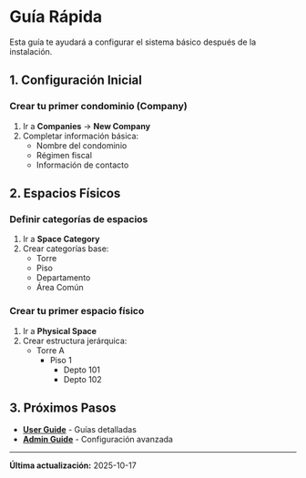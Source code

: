 # Guía Rápida

Esta guía te ayudará a configurar el sistema básico después de la instalación.

## 1. Configuración Inicial

### Crear tu primer condominio (Company)

1. Ir a **Companies** → **New Company**
2. Completar información básica:
   - Nombre del condominio
   - Régimen fiscal
   - Información de contacto

## 2. Espacios Físicos

### Definir categorías de espacios

1. Ir a **Space Category**
2. Crear categorías base:
   - Torre
   - Piso
   - Departamento
   - Área Común

### Crear tu primer espacio físico

1. Ir a **Physical Space**
2. Crear estructura jerárquica:
   - Torre A
     - Piso 1
       - Depto 101
       - Depto 102

## 3. Próximos Pasos

- **[User Guide](../user-guide/physical-spaces.md)** - Guías detalladas
- **[Admin Guide](../admin-guide/configuration.md)** - Configuración avanzada

---

**Última actualización:** 2025-10-17
